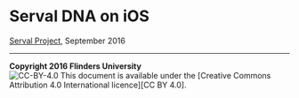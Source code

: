 Serval DNA on iOS
=================
[Serval Project][], September 2016



-----
**Copyright 2016 Flinders University**  
![CC-BY-4.0](./cc-by-4.0.png)
This document is available under the [Creative Commons Attribution 4.0 International licence][CC BY 4.0].


[Serval Project]: http://www.servalproject.org/
[Serval DNA]: ../README.md
[Apple iOS]: https://en.wikipedia.org/wiki/IOS

